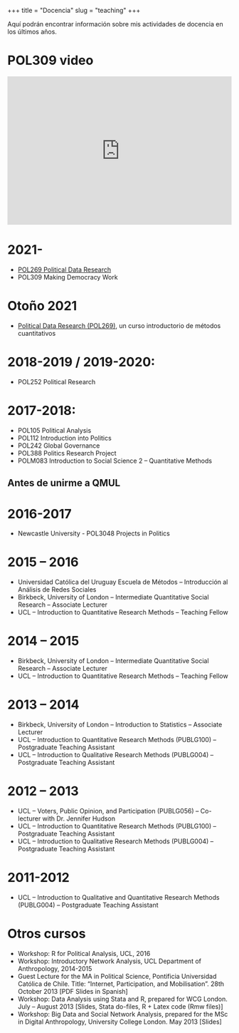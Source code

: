 +++
title = "Docencia"
slug = "teaching"
+++

Aquí podrán encontrar información sobre mis actividades de docencia en los últimos años.

# POL309 video

<div style="max-width:608px"><div style="position:relative;padding-bottom:66.118421052632%"><iframe id="kaltura_player" src="https://cdnapisec.kaltura.com/p/2152241/sp/215224100/embedIframeJs/uiconf_id/36133491/partner_id/2152241?iframeembed=true&playerId=kaltura_player&entry_id=1_mimd8iwq&flashvars[streamerType]=auto&amp;flashvars[localizationCode]=en&amp;flashvars[sideBarContainer.plugin]=true&amp;flashvars[sideBarContainer.position]=left&amp;flashvars[sideBarContainer.clickToClose]=true&amp;flashvars[chapters.plugin]=true&amp;flashvars[chapters.layout]=vertical&amp;flashvars[chapters.thumbnailRotator]=false&amp;flashvars[streamSelector.plugin]=true&amp;flashvars[EmbedPlayer.SpinnerTarget]=videoHolder&amp;flashvars[dualScreen.plugin]=true&amp;flashvars[hotspots.plugin]=1&amp;flashvars[Kaltura.addCrossoriginToIframe]=true&amp;&wid=1_ct4l4xfu" width="608" height="402" allowfullscreen webkitallowfullscreen mozAllowFullScreen allow="autoplay *; fullscreen *; encrypted-media *" sandbox="allow-downloads allow-forms allow-same-origin allow-scripts allow-top-navigation allow-pointer-lock allow-popups allow-modals allow-orientation-lock allow-popups-to-escape-sandbox allow-presentation allow-top-navigation-by-user-activation" frameborder="0" title="POL309_24" style="position:absolute;top:0;left:0;width:100%;height:100%;border:0"></iframe></div></div>



# 2021-

- [POL269 Political Data Research](https://pol269.sajuria.com)
- POL309 Making Democracy Work

# Otoño 2021

- [Political Data Research (POL269)](https://qmul-spir.github.io/POL269/), un curso introductorio de métodos cuantitativos

# 2018-2019 / 2019-2020:

- POL252 Political Research

# 2017-2018:

- POL105 Political Analysis
- POL112 Introduction into Politics
- POL242 Global Governance
- POL388 Politics Research Project
- POLM083 Introduction to Social Science 2 – Quantitative Methods 

## Antes de unirme a QMUL

# 2016-2017

- Newcastle University - POL3048 Projects in Politics

# 2015 – 2016

- Universidad Católica del Uruguay Escuela de Métodos – Introducción al Análisis de Redes Sociales 
- Birkbeck, University of London – Intermediate Quantitative Social Research – Associate Lecturer
- UCL – Introduction to Quantitative Research Methods – Teaching Fellow

# 2014 – 2015

- Birkbeck, University of London – Intermediate Quantitative Social Research – Associate Lecturer
- UCL – Introduction to Quantitative Research Methods – Teaching Fellow

# 2013 – 2014

- Birkbeck, University of London – Introduction to Statistics – Associate Lecturer
- UCL – Introduction to Quantitative Research Methods (PUBLG100) – Postgraduate Teaching Assistant
- UCL – Introduction to Qualitative Research Methods (PUBLG004) – Postgraduate Teaching Assistant

# 2012 – 2013

- UCL – Voters, Public Opinion, and Participation (PUBLG056) – Co-lecturer with Dr. Jennifer Hudson
- UCL – Introduction to Quantitative Research Methods (PUBLG100) – Postgraduate Teaching Assistant
- UCL – Introduction to Qualitative Research Methods (PUBLG004) – Postgraduate Teaching Assistant

# 2011-2012

- UCL – Introduction to Qualitative and Quantitative Research Methods (PUBLG004) – Postgraduate Teaching Assistant

# Otros cursos

- Workshop: R for Political Analysis, UCL, 2016
- Workshop: Introductory Network Analysis, UCL Department of Anthropology, 2014-2015
- Guest Lecture for the MA in Political Science, Pontificia Universidad Católica de Chile. Title: “Internet, Participation, and Mobilisation”. 28th October 2013 [PDF Slides in Spanish]
- Workshop: Data Analysis using Stata and R, prepared for WCG London. July – August 2013 [Slides, Stata do-files, R + Latex code (Rmw files)]
- Workshop: Big Data and Social Network Analysis, prepared for the MSc in Digital Anthropology, University College London. May 2013 [Slides]